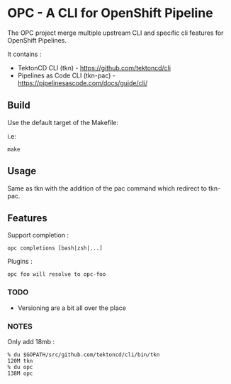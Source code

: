 # OPC - A CLI for OpenShift Pipeline

The OPC project merge multiple upstream CLI and specific cli features for
OpenShift Pipelines.

It contains :

- TektonCD CLI (tkn) - <https://github.com/tektoncd/cli>
- Pipelines as Code CLI (tkn-pac) - <https://pipelinesascode.com/docs/guide/cli/>

## Build

Use the default target of the Makefile:

i.e:

`make`

## Usage

Same as tkn with the addition of the pac command which redirect to tkn-pac.

## Features

Support completion :

`opc completions [bash|zsh|...]`

Plugins :

`opc foo will resolve to opc-foo`

### TODO

- Versioning are a bit all over the place

### NOTES

Only add 18mb :

```
% du $GOPATH/src/github.com/tektoncd/cli/bin/tkn
120M tkn
% du opc
138M opc
```
